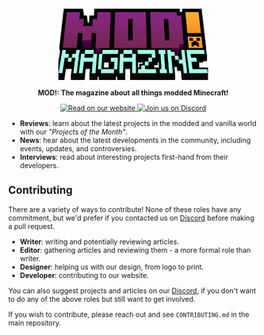 <p align="center">
    <img width="60%" src="https://raw.githubusercontent.com/MOD-Magazine/branding/main/logo-full.svg" alt="MOD! Magazine" />
</p>

**<p align="center">MOD!: The magazine about all things modded Minecraft!</p>**

<p align="center">
<a href="https://modmagazine.net">
    <img src="https://img.shields.io/badge/read-on%20our%20website-green" alt="Read on our website" />
</a>
<a href="https://https://modmagazine.net/discord">
    <img src="https://img.shields.io/discord/1076617537355251832" alt="Join us on Discord" />
</a>
</p>

- **Reviews**: learn about the latest projects in the modded and vanilla world
  with our _"Projects of the Month"_.
- **News**: hear about the latest developments in the community, including
  events, updates, and controversies.
- **Interviews**: read about interesting projects first-hand from their
  developers.

## Contributing

There are a variety of ways to contribute! None of these roles have any
commitment, but we'd prefer if you contacted us on
[Discord](https://modmagazine.net/discord) before making a pull request.

- **Writer**: writing and potentially reviewing articles.
- **Editor**: gathering articles and reviewing them - a more formal role than
  writer.
- **Designer**: helping us with our design, from logo to print.
- **Developer**: contributing to our website.

You can also suggest projects and articles on our
[Discord](https://modmagazine.net/discord), if you don't want to do any
of the above roles but still want to get involved.

If you wish to contribute, please reach out and see `CONTRIBUTING.md` in the main repository.
